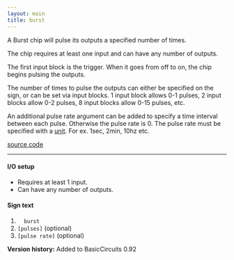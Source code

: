 ```yaml
---
layout: main
title: burst
---
```


A Burst chip will pulse its outputs a specified number of times.

The chip requires at least one input and can have any number of outputs.

The first input block is the trigger. When it goes from off to on, the chip begins pulsing the outputs.

The number of times to pulse the outputs can either be specified on the sign, or can be set via input blocks. 1 input block allows 0-1 pulses, 2 input blocks allow 0-2 pulses, 8 input blocks allow 0-15 pulses, etc.

An additional pulse rate argument can be added to specify a time interval between each pulse. Otherwise the pulse rate is 0.
The pulse rate must be specified with a [unit](https://github.com/eisental/RedstoneChips/blob/master/src/main/java/org/tal/redstonechips/util/UnitParser.java). 
For ex. 1sec, 2min, 10hz etc.

[source code](https://github.com/eisental/BasicCircuits/blob/master/src/main/java/org/tal/basiccircuits/burst.java)

* * *

#### I/O setup 
* Requires at least 1 input.
* Can have any number of outputs.

#### Sign text
1. `   burst   `
2. ` [pulses] ` (optional)
3. ` [pulse rate] ` (optional)

__Version history:__ Added to BasicCircuits 0.92

